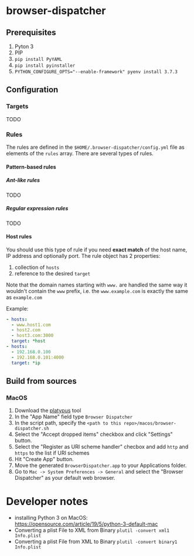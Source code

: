 # browser-dispatcher

## Prerequisites
1. Pyton 3
2. PIP
3. `pip install PyYAML`
4. `pip install pyinstaller`
1. `PYTHON_CONFIGURE_OPTS="--enable-framework" pyenv install 3.7.3`


## Configuration

### Targets
TODO

### Rules
The rules are defined in the `$HOME/.browser-dispatcher/config.yml` file as elements of the `rules` array.
There are several types of rules. 

#### Pattern-based rules
##### Ant-like rules
TODO

##### Regular expression rules 
TODO

#### Host rules
You should use this type of rule if you need **exact match** of the host name, IP address and optionally port. 
The rule object has 2 properties:
1. collection of `hosts`
1. reference to the desired `target` 

Note that the domain names starting with `www.` are handled the same way it wouldn't contain the `www` prefix, i.e. the
`www.example.com` is exactly the same as `example.com`
   

Example:

```yaml
- hosts:
  - www.host1.com
  - host2.com
  - host3.com:3000
  target: *host
- hosts:
  - 192.168.0.100
  - 192.168.0.101:4000
  target: *ip
```


## Build from sources
### MacOS
1. Download the [platypus](https://sveinbjorn.org/platypus) tool
2. In the "App Name" field type `Browser Dispatcher`
3. In the script path, specify the `<path to this repo>/macos/browser-dispatcher.sh`
4. Select the "Accept dropped items" checkbox and click "Settings" button.
5. Select the "Register as URI scheme handler" checbox and add `http` and `https` to the list if URI schemes
6. Hit "Create App" button.
7. Move the generated `BrowserDispatcher.app` to your Applications folder.
8. Go to `Mac -> System Preferences -> General` and select the "Browser Dispatcher" as your default web browser.	

# Developer notes
* installing Python 3 on MacOS: https://opensource.com/article/19/5/python-3-default-mac
* Converting a plist File to XML from Binary
`plutil -convert xml1 Info.plist`
* Converting a plist File from XML to Binary
`plutil -convert binary1 Info.plist`

